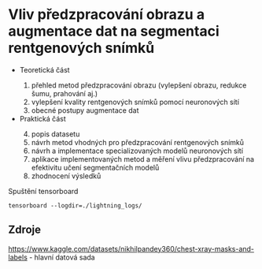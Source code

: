 # Vliv předzpracování obrazu a augmentace dat na segmentaci rentgenových snímků 

<ul>
    <li>Teoretická část</li>
    <ol>
        <li>přehled metod předzpracování obrazu (vylepšení obrazu, redukce šumu, prahování aj.)</li>
        <li>vylepšení kvality rentgenových snímků pomocí neuronových sítí</li>
        <li>obecné postupy augmentace dat</li>
    </ol>
    <li>Praktická část</li>
    <ol start=4>
        <li>popis datasetu</li>
        <li>návrh metod vhodných pro předzpracování rentgenových snímků</li>
        <li>návrh a implementace specializovaných modelů neuronových sítí</li>
        <li>aplikace implementovaných metod a měření vlivu předzpracování na efektivitu učení segmentačních modelů</li>
        <li>zhodnocení výsledků</li>
    </ol>
</ul>

Spuštění tensorboard
```
tensorboard --logdir=./lightning_logs/
```

## Zdroje
https://www.kaggle.com/datasets/nikhilpandey360/chest-xray-masks-and-labels - hlavní datová sada